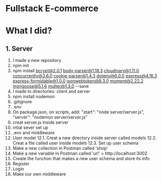 # Fullstack E-commerce

# What I did?

## 1. Server
1. I made a new repository
2. npm init
3. npm install bcrypt@2.0.1 body-parser@1.18.3 cloudinary@1.11.0 concurrently@3.6.0 cookie-parser@1.4.3 dotenv@6.0.0 express@4.16.3 express-formidable@1.0.0 jsonwebtoken@8.3.0 moment@2.22.2 mongoose@5.1.6 multer@1.3.0 --save 
4. I made to directories: client and server
5. npm install nodemon
6. .gitignore
7. .env
8. On package.json, on scripts, add: "start": "node server/server.js",
    "server": "nodemon server/server.js"
9. creat server.js inside server
10. intial sever set up 
11. .env and middleware
12. User model
    12.1. Creat a new directory inside server called models
    12.2. Creat a file called user inside models
    12.3. Set up user schema
13. Make a new collection in Postman called 'shop'
14. Make a new variable in Postman called 'url' = http://localhost:3002
15. Create the function that makes a new user schema and store its info
16. Register
17. Login
18. Make our own middleware



